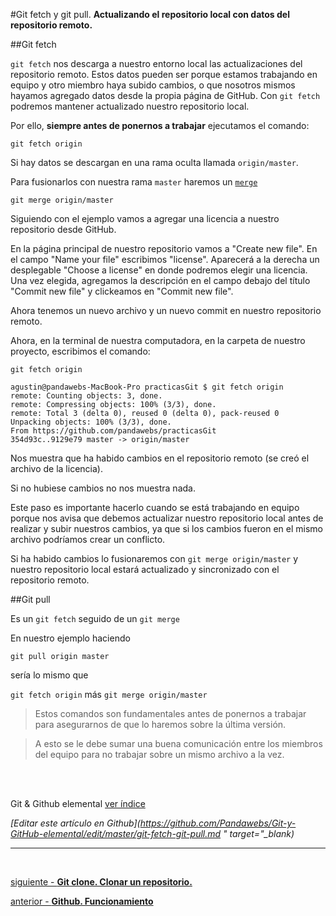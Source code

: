 #Git fetch y git pull. 
**Actualizando el repositorio local con datos del repositorio remoto.**

##Git fetch

`git fetch` nos descarga a nuestro entorno local las actualizaciones del repositorio remoto.
Estos datos pueden ser porque estamos trabajando en equipo y otro miembro haya subido cambios, o que nosotros mismos hayamos agregado datos desde la propia página de GitHub. Con `git fetch` podremos mantener actualizado nuestro repositorio local.

Por ello, **siempre antes de ponernos a trabajar** ejecutamos el comando:

`git fetch origin`

Si hay datos se descargan en una rama oculta llamada `origin/master`.

Para fusionarlos con nuestra rama `master` haremos un [`merge`](https://github.com/Pandawebs/Git-y-GitHub-elemental/blob/master/trabajar-con-ramas-git.md)

`git merge origin/master`


Siguiendo con el ejemplo vamos a agregar una licencia a nuestro repositorio desde GitHub.

En la página principal de nuestro repositorio vamos a "Create new file".
En el campo "Name your file" escribimos "license". Aparecerá a la derecha un desplegable "Choose a license" en donde podremos elegir una licencia.
Una vez elegida, agregamos la descripción en el campo debajo del título "Commit new file" y clickeamos en "Commit new file".

Ahora tenemos un nuevo archivo y un nuevo commit en nuestro repositorio remoto.

Ahora, en la terminal de nuestra computadora, en la carpeta de nuestro proyecto, escribimos el comando:

 `git fetch origin`

```console
agustin@pandawebs-MacBook-Pro practicasGit $ git fetch origin
remote: Counting objects: 3, done.
remote: Compressing objects: 100% (3/3), done.
remote: Total 3 (delta 0), reused 0 (delta 0), pack-reused 0
Unpacking objects: 100% (3/3), done.
From https://github.com/pandawebs/practicasGit
354d93c..9129e79 master -> origin/master
```

Nos muestra que ha habido cambios en el repositorio remoto (se creó el archivo de la licencia).

Si no hubiese cambios no nos muestra nada.

Este paso es importante hacerlo cuando se está trabajando en equipo porque nos avisa que debemos actualizar nuestro repositorio local antes de realizar y subir nuestros cambios, ya que si los cambios fueron en el mismo archivo podríamos crear un conflicto.

Si ha habido cambios lo fusionaremos con `git merge origin/master` y nuestro repositorio local estará actualizado y sincronizado con el repositorio remoto.


##Git pull

Es un `git fetch` seguido de un `git merge`

En nuestro ejemplo haciendo 

`git pull origin master` 

sería lo mismo que 

`git fetch origin` más `git merge origin/master`

> Estos comandos son fundamentales antes de ponernos a trabajar para asegurarnos de que lo haremos sobre la última versión.

> A esto se le debe sumar una buena comunicación entre los miembros del equipo para no trabajar sobre un mismo archivo a la vez.

<br>
<br>

<!-- Inicio links índice y github -->

<span class="link-to-index-git">Git & Github elemental [ ver índice](https://github.com/Pandawebs/Git-y-GitHub-elemental/blob/master/README.md)</span>

<em>[Editar este artículo en Github](https://github.com/Pandawebs/Git-y-GitHub-elemental/edit/master/git-fetch-git-pull.md " target="_blank)</em>

<!-- Fin links índice y github -->

<hr>

<br>

[siguiente - **Git clone. Clonar un repositorio.**](https://github.com/Pandawebs/Git-y-GitHub-elemental/blob/master/clonar-un-repositorio.md) 

[anterior - **Github. Funcionamiento**](https://github.com/Pandawebs/Git-y-GitHub-elemental/blob/master/funcionamiento-de-github.md)